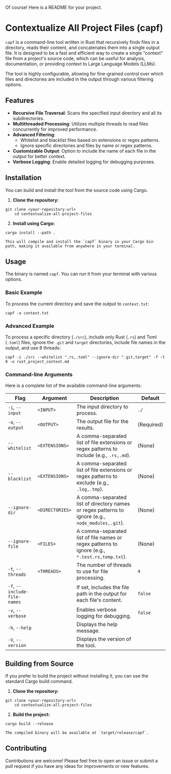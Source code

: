 Of course! Here is a README for your project.

# Contextualize All Project Files (capf)

`capf` is a command-line tool written in Rust that recursively finds files in a directory, reads their content, and concatenates them into a single output file. It is designed to be a fast and efficient way to create a single "context" file from a project's source code, which can be useful for analysis, documentation, or providing context to Large Language Models (LLMs).

The tool is highly configurable, allowing for fine-grained control over which files and directories are included in the output through various filtering options.

## Features

- **Recursive File Traversal**: Scans the specified input directory and all its subdirectories.
- **Multithreaded Processing**: Utilizes multiple threads to read files concurrently for improved performance.
- **Advanced Filtering**:
    - Whitelist and blacklist files based on extensions or regex patterns.
    - Ignore specific directories and files by name or regex patterns.
- **Customizable Output**: Option to include the name of each file in the output for better context.
- **Verbose Logging**: Enable detailed logging for debugging purposes.

## Installation

You can build and install the tool from the source code using Cargo.

1. **Clone the repository:**

```shell script
git clone <your-repository-url>
    cd contextualize-all-project-files
```

2. **Install using Cargo:**

```shell script
cargo install --path .
```

    This will compile and install the `capf` binary in your Cargo bin path, making it available from anywhere in your terminal.

## Usage

The binary is named `capf`. You can run it from your terminal with various options.

### Basic Example

To process the current directory and save the output to `context.txt`:

```shell script
capf -o context.txt
```

### Advanced Example

To process a specific directory (`./src`), include only Rust (`.rs`) and Toml (`.toml`) files, ignore the `.git` and `target` directories, include file names in the output, and use 8 threads:

```shell script
capf -i ./src --whitelist ".rs,.toml" --ignore-dir ".git,target" -f -t 8 -o rust_project_context.md
```

### Command-line Arguments

Here is a complete list of the available command-line arguments:

| Flag                         | Argument        | Description                                                                                        | Default    |
|------------------------------|-----------------|----------------------------------------------------------------------------------------------------|------------|
| `-i`, `--input`              | `<INPUT>`       | The input directory to process.                                                                    | `./`       |
| `-o`, `--output`             | `<OUTPUT>`      | The output file for the results.                                                                   | (Required) |
| `--whitelist`                | `<EXTENSIONS>`  | A comma-separated list of file extensions or regex patterns to include (e.g., `.rs,.md`).          | (None)     |
| `--blacklist`                | `<EXTENSIONS>`  | A comma-separated list of file extensions or regex patterns to exclude (e.g., `.log,.tmp`).        | (None)     |
| `--ignore-dir`               | `<DIRECTORIES>` | A comma-separated list of directory names or regex patterns to ignore (e.g., `node_modules,.git`). | (None)     |
| `--ignore-file`              | `<FILES>`       | A comma-separated list of file names or regex patterns to ignore (e.g., `*.test.rs,temp.txt`).     | (None)     |
| `-t`, `--threads`            | `<THREADS>`     | The number of threads to use for file processing.                                                  | `4`        |
| `-f`, `--include-file-names` |                 | If set, includes the file path in the output for each file's content.                              | `false`    |
| `-v`, `--verbose`            |                 | Enables verbose logging for debugging.                                                             | `false`    |
| `-h`, `--help`               |                 | Displays the help message.                                                                         |            |
| `-V`, `--version`            |                 | Displays the version of the tool.                                                                  |            |

## Building from Source

If you prefer to build the project without installing it, you can use the standard Cargo build command.

1. **Clone the repository:**

```shell script
git clone <your-repository-url>
    cd contextualize-all-project-files
```

2. **Build the project:**

```shell script
cargo build --release
```

    The compiled binary will be available at `target/release/capf`.

## Contributing

Contributions are welcome! Please feel free to open an issue or submit a pull request if you have any ideas for improvements or new features.